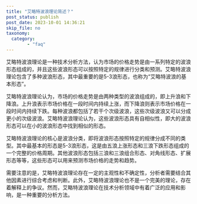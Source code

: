 ```yaml
---
title: "艾略特波浪理论简述？"
post_status: publish
post_date: 2023-10-01 14:36:21
skip_file: no
taxonomy:
  category:
        - "faq"
---
```


艾略特波浪理论是一种技术分析方法，认为市场的价格走势是由一系列特定的波浪形态组成的，并且这些波浪形态可以按照特定的规律进行分类和预测。艾略特波浪理论包含了多种波浪形态，其中最重要的是5-3浪形态，也称为“艾略特波浪的基本形态”。

艾略特波浪理论认为，市场的价格走势是由两种类型的波浪组成的，即上升浪和下降浪。上升浪表示市场价格在一段时间内持续上涨，而下降浪则表示市场价格在一段时间内持续下跌。每种波浪都包括了若干个次级波浪，这些次级波浪又可以分成更小的次级波浪。艾略特波浪理论认为，这些波浪形态具有自相似性，即大的波浪形态可以在小的波浪形态中找到相似的形态。

艾略特波浪理论的核心是波浪分类，即将波浪形态按照特定的规律分成不同的类型。其中最基本的形态是5-3浪形态，这是由五浪上涨形态和三浪下跌形态组成的一个完整的价格周期。其他波浪形态包括三浪和三浪组合形态、对角线形态、扩展形态等等，这些形态可以用来预测市场价格的走势和趋势。

需要注意的是，艾略特波浪理论存在一定的主观性和不确定性，分析者需要结合其他因素进行综合考虑和判断。此外，艾略特波浪理论也不是一个完美的理论，存在着解释上的争议。然而，艾略特波浪理论在技术分析领域中有着广泛的应用和影响，是一种重要的分析方法。
